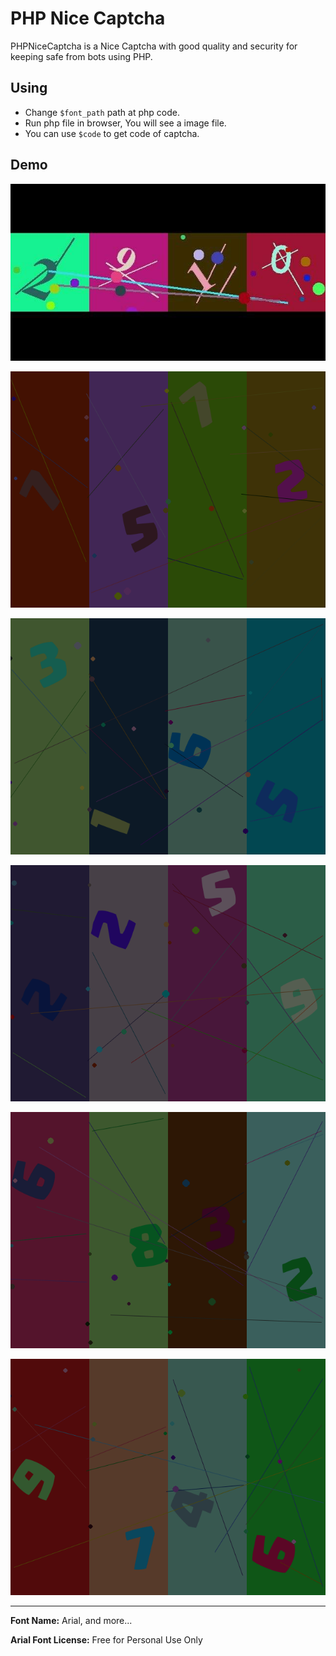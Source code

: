 # PHP Nice Captcha

PHPNiceCaptcha is a Nice Captcha with good quality and security for keeping safe from bots using PHP.

## Using

- Change `$font_path` path at php code.
- Run php file in browser, You will see a image file.
- You can use `$code` to get code of captcha.

## Demo

![PHPNiceCaptcha](demo.jpg)

![PHPNiceCaptcha - image - sampel - test](sample-poster/1.png)

![PHPNiceCaptcha - image - sampel - test](sample-poster/2.png)

![PHPNiceCaptcha - image - sampel - test](sample-poster/3.png)

![PHPNiceCaptcha - image - sampel - test](sample-poster/4.png)

![PHPNiceCaptcha - image - sampel - test](sample-poster/5.png)

--------

**Font Name:**	Arial, and more...

**Arial Font License:**	Free for Personal Use Only
